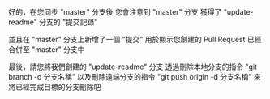 好的，在您同步 "master" 分支後
您會注意到 "master" 分支
獲得了 "update-readme" 分支的 "提交記錄"

並且在 "master" 分支上新增了一個 "提交"
用於顯示您創建的 Pull Request 已經合併至 "master" 分支中

最後，請您將我們創建的 "update-readme" 分支
透過刪除本地分支的指令 "git branch -d 分支名稱" 
以及刪除遠端分支的指令 "git push origin -d 分支名稱" 
來將已經完成目標的分支刪除吧